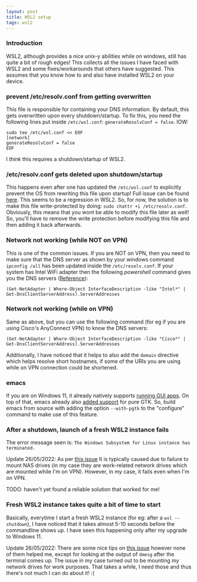 ```yaml
---
layout: post
title: WSL2 setup
tags: wsl2
---
```


### Introduction
WSL2, although provides a nice unix-y abilities while on windows, still has quite
a bit of rough edges! This collects all the issues I have faced with WSL2 and
some fixes/workarounds that others have suggested. This assumes that you know
how to and also have installed WSL2 on your device.

### prevent /etc/resolv.conf from getting overwritten
This file is responsible for containing your DNS information. By default, this
gets overwritten upon every shutdown/startup. To fix this, you need the following
lines put inside `/etc/wsl.conf`: `generateResolvConf = false`. IOW:
```
sudo tee /etc/wsl.conf << EOF
[network]
generateResolvConf = false
EOF
```

I *think* this requires a shutdown/startup of WSL2.

### /etc/resolv.conf gets deleted upon shutdown/startup
This happens even after one has updated the `/etc/wsl.conf` to explicitly prevent
the OS from rewriting this file upon startup! Full issue can be found
[here](https://github.com/microsoft/WSL/issues/6977). This seems to be a
regression in WSL2. So, for now, the solution is to make this file
write-protected by doing: `sudo chattr +i /etc/resolv.conf`. Obviously, this
means that you wont be able to modify this file later as well! So, you'll have
to remove the write protection before modifying this file and then adding it
back afterwards.

### Network not working (while NOT on VPN)
This is one of the common issues. If you are NOT on VPN, then you need to make
sure that the DNS server as shown by your windows command `ipconfig /all` has
been updated inside the `/etc/resolv.conf`. If your system has Intel WiFi adapter
then the following *powershell* command gives you the DNS servers ([Reference](https://gist.github.com/pyther/b7c03579a5ea55fe431561b502ec1ba8)):
```
(Get-NetAdapter | Where-Object InterfaceDescription -like "Intel*" | Get-DnsClientServerAddress).ServerAddresses
```

### Network not working (while on VPN)
Same as above, but you can use the following command (for eg if you are using
Cisco's AnyConnect VPN) to know the DNS servers:
```
(Get-NetAdapter | Where-Object InterfaceDescription -like "Cisco*" | Get-DnsClientServerAddress).ServerAddresses
```
Additionally, I have noticed that it helps to also add the `domain` directive
which helps resolve short hostnames, if some of the URIs you are using while on
VPN connection could be shortened.

### emacs
If you are on Windows 11, it already natively supports [running GUI apps](https://docs.microsoft.com/en-us/windows/wsl/tutorials/gui-apps).
On top of that, emacs already also [added support](https://mail.gnu.org/archive/html/emacs-devel/2021-12/msg01732.html)
for pure GTK. So, build emacs from source with adding the option `--with-pgtk`
to the "configure" command to make use of this feature.

### After a shutdown, launch of a fresh WSL2 instance fails
The error message seen is: `The Windows Subsystem for Linux instance has terminated.`

Update 26/05/2022: As per [this issue](https://github.com/microsoft/WSL/issues/5110)
It is typically caused due to failure to mount NAS drives (in my case they are
work-related network drives which are mounted while I'm on VPN). However, in my
case, it fails even when I'm on VPN.

TODO: haven't yet found a reliable solution that worked for me!

### Fresh WSL2 instance takes quite a bit of time to start
Basically, everytime I start a fresh WSL2 instance (for eg: after a
`wsl --shutdown`), I have noticed that it takes almost 5-10 seconds before the
commandline shows up. I have seen this happening only after my upgrade to Windows 11.

Update 26/05/2022: There are some nice tips on [this issue](https://github.com/microsoft/WSL/issues/4737)
however none of them helped me, except for looking at the output of `dmesg` after
the terminal comes up. The issue in my case turned out to be mounting my network
drives for work purposes. That takes a while, I need those and thus there's not
much I can do about it! :(
